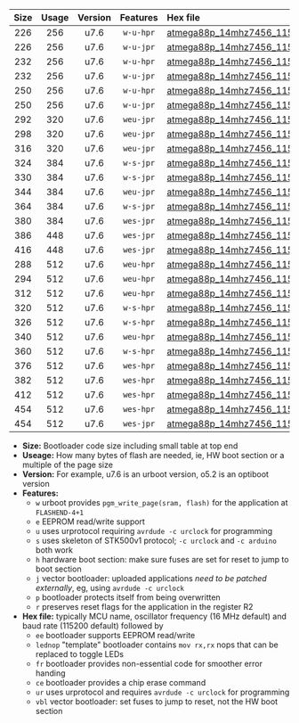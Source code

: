 |Size|Usage|Version|Features|Hex file|
|:-:|:-:|:-:|:-:|:--|
|226|256|u7.6|`w-u-hpr`|[atmega88p_14mhz7456_115200bps_ur.hex](https://raw.githubusercontent.com/stefanrueger/urboot/main//atmega88p_14mhz7456_115200bps_ur.hex)|
|226|256|u7.6|`w-u-jpr`|[atmega88p_14mhz7456_115200bps_ur_vbl.hex](https://raw.githubusercontent.com/stefanrueger/urboot/main//atmega88p_14mhz7456_115200bps_ur_vbl.hex)|
|232|256|u7.6|`w-u-hpr`|[atmega88p_14mhz7456_115200bps_lednop_ur.hex](https://raw.githubusercontent.com/stefanrueger/urboot/main//atmega88p_14mhz7456_115200bps_lednop_ur.hex)|
|232|256|u7.6|`w-u-jpr`|[atmega88p_14mhz7456_115200bps_lednop_ur_vbl.hex](https://raw.githubusercontent.com/stefanrueger/urboot/main//atmega88p_14mhz7456_115200bps_lednop_ur_vbl.hex)|
|250|256|u7.6|`w-u-hpr`|[atmega88p_14mhz7456_115200bps_lednop_fr_ur.hex](https://raw.githubusercontent.com/stefanrueger/urboot/main//atmega88p_14mhz7456_115200bps_lednop_fr_ur.hex)|
|250|256|u7.6|`w-u-jpr`|[atmega88p_14mhz7456_115200bps_lednop_fr_ur_vbl.hex](https://raw.githubusercontent.com/stefanrueger/urboot/main//atmega88p_14mhz7456_115200bps_lednop_fr_ur_vbl.hex)|
|292|320|u7.6|`weu-jpr`|[atmega88p_14mhz7456_115200bps_ee_ur_vbl.hex](https://raw.githubusercontent.com/stefanrueger/urboot/main//atmega88p_14mhz7456_115200bps_ee_ur_vbl.hex)|
|298|320|u7.6|`weu-jpr`|[atmega88p_14mhz7456_115200bps_ee_lednop_ur_vbl.hex](https://raw.githubusercontent.com/stefanrueger/urboot/main//atmega88p_14mhz7456_115200bps_ee_lednop_ur_vbl.hex)|
|316|320|u7.6|`weu-jpr`|[atmega88p_14mhz7456_115200bps_ee_lednop_fr_ur_vbl.hex](https://raw.githubusercontent.com/stefanrueger/urboot/main//atmega88p_14mhz7456_115200bps_ee_lednop_fr_ur_vbl.hex)|
|324|384|u7.6|`w-s-jpr`|[atmega88p_14mhz7456_115200bps_vbl.hex](https://raw.githubusercontent.com/stefanrueger/urboot/main//atmega88p_14mhz7456_115200bps_vbl.hex)|
|330|384|u7.6|`w-s-jpr`|[atmega88p_14mhz7456_115200bps_lednop_vbl.hex](https://raw.githubusercontent.com/stefanrueger/urboot/main//atmega88p_14mhz7456_115200bps_lednop_vbl.hex)|
|344|384|u7.6|`weu-jpr`|[atmega88p_14mhz7456_115200bps_ee_lednop_fr_ce_ur_vbl.hex](https://raw.githubusercontent.com/stefanrueger/urboot/main//atmega88p_14mhz7456_115200bps_ee_lednop_fr_ce_ur_vbl.hex)|
|364|384|u7.6|`w-s-jpr`|[atmega88p_14mhz7456_115200bps_lednop_fr_vbl.hex](https://raw.githubusercontent.com/stefanrueger/urboot/main//atmega88p_14mhz7456_115200bps_lednop_fr_vbl.hex)|
|380|384|u7.6|`wes-jpr`|[atmega88p_14mhz7456_115200bps_ee_vbl.hex](https://raw.githubusercontent.com/stefanrueger/urboot/main//atmega88p_14mhz7456_115200bps_ee_vbl.hex)|
|386|448|u7.6|`wes-jpr`|[atmega88p_14mhz7456_115200bps_ee_lednop_vbl.hex](https://raw.githubusercontent.com/stefanrueger/urboot/main//atmega88p_14mhz7456_115200bps_ee_lednop_vbl.hex)|
|416|448|u7.6|`wes-jpr`|[atmega88p_14mhz7456_115200bps_ee_lednop_fr_vbl.hex](https://raw.githubusercontent.com/stefanrueger/urboot/main//atmega88p_14mhz7456_115200bps_ee_lednop_fr_vbl.hex)|
|288|512|u7.6|`weu-hpr`|[atmega88p_14mhz7456_115200bps_ee_ur.hex](https://raw.githubusercontent.com/stefanrueger/urboot/main//atmega88p_14mhz7456_115200bps_ee_ur.hex)|
|294|512|u7.6|`weu-hpr`|[atmega88p_14mhz7456_115200bps_ee_lednop_ur.hex](https://raw.githubusercontent.com/stefanrueger/urboot/main//atmega88p_14mhz7456_115200bps_ee_lednop_ur.hex)|
|312|512|u7.6|`weu-hpr`|[atmega88p_14mhz7456_115200bps_ee_lednop_fr_ur.hex](https://raw.githubusercontent.com/stefanrueger/urboot/main//atmega88p_14mhz7456_115200bps_ee_lednop_fr_ur.hex)|
|320|512|u7.6|`w-s-hpr`|[atmega88p_14mhz7456_115200bps.hex](https://raw.githubusercontent.com/stefanrueger/urboot/main//atmega88p_14mhz7456_115200bps.hex)|
|326|512|u7.6|`w-s-hpr`|[atmega88p_14mhz7456_115200bps_lednop.hex](https://raw.githubusercontent.com/stefanrueger/urboot/main//atmega88p_14mhz7456_115200bps_lednop.hex)|
|340|512|u7.6|`weu-hpr`|[atmega88p_14mhz7456_115200bps_ee_lednop_fr_ce_ur.hex](https://raw.githubusercontent.com/stefanrueger/urboot/main//atmega88p_14mhz7456_115200bps_ee_lednop_fr_ce_ur.hex)|
|360|512|u7.6|`w-s-hpr`|[atmega88p_14mhz7456_115200bps_lednop_fr.hex](https://raw.githubusercontent.com/stefanrueger/urboot/main//atmega88p_14mhz7456_115200bps_lednop_fr.hex)|
|376|512|u7.6|`wes-hpr`|[atmega88p_14mhz7456_115200bps_ee.hex](https://raw.githubusercontent.com/stefanrueger/urboot/main//atmega88p_14mhz7456_115200bps_ee.hex)|
|382|512|u7.6|`wes-hpr`|[atmega88p_14mhz7456_115200bps_ee_lednop.hex](https://raw.githubusercontent.com/stefanrueger/urboot/main//atmega88p_14mhz7456_115200bps_ee_lednop.hex)|
|412|512|u7.6|`wes-hpr`|[atmega88p_14mhz7456_115200bps_ee_lednop_fr.hex](https://raw.githubusercontent.com/stefanrueger/urboot/main//atmega88p_14mhz7456_115200bps_ee_lednop_fr.hex)|
|454|512|u7.6|`wes-hpr`|[atmega88p_14mhz7456_115200bps_ee_lednop_fr_ce.hex](https://raw.githubusercontent.com/stefanrueger/urboot/main//atmega88p_14mhz7456_115200bps_ee_lednop_fr_ce.hex)|
|454|512|u7.6|`wes-jpr`|[atmega88p_14mhz7456_115200bps_ee_lednop_fr_ce_vbl.hex](https://raw.githubusercontent.com/stefanrueger/urboot/main//atmega88p_14mhz7456_115200bps_ee_lednop_fr_ce_vbl.hex)|

- **Size:** Bootloader code size including small table at top end
- **Useage:** How many bytes of flash are needed, ie, HW boot section or a multiple of the page size
- **Version:** For example, u7.6 is an urboot version, o5.2 is an optiboot version
- **Features:**
  + `w` urboot provides `pgm_write_page(sram, flash)` for the application at `FLASHEND-4+1`
  + `e` EEPROM read/write support
  + `u` uses urprotocol requiring `avrdude -c urclock` for programming
  + `s` uses skeleton of STK500v1 protocol; `-c urclock` and `-c arduino` both work
  + `h` hardware boot section: make sure fuses are set for reset to jump to boot section
  + `j` vector bootloader: uploaded applications *need to be patched externally*, eg, using `avrdude -c urclock`
  + `p` bootloader protects itself from being overwritten
  + `r` preserves reset flags for the application in the register R2
- **Hex file:** typically MCU name, oscillator frequency (16 MHz default) and baud rate (115200 default) followed by
  + `ee` bootloader supports EEPROM read/write
  + `lednop` "template" bootloader contains `mov rx,rx` nops that can be replaced to toggle LEDs
  + `fr` bootloader provides non-essential code for smoother error handing
  + `ce` bootloader provides a chip erase command
  + `ur` uses urprotocol and requires `avrdude -c urclock` for programming
  + `vbl` vector bootloader: set fuses to jump to reset, not the HW boot section
